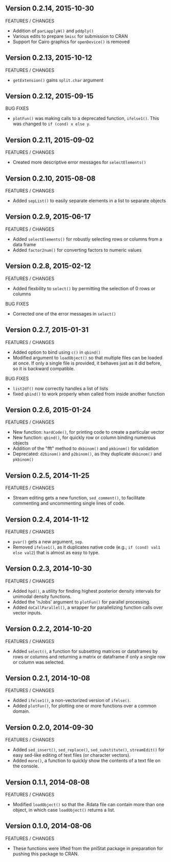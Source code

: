 Version 0.2.14, 2015-10-30
-----------------------------------------------------------------------------------

FEATURES / CHANGES

- Addition of `parLapplyW()` and `pddply()`
- Various edits to prepare `Smisc` for submission to CRAN
- Support for Cairo graphics for `openDevice()` is removed


Version 0.2.13, 2015-10-12
-----------------------------------------------------------------------------------

FEATURES / CHANGES

- `getExtension()` gains `split.char` argument


Version 0.2.12, 2015-09-15
-----------------------------------------------------------------------------------

BUG FIXES

- `plotFun()` was making calls to a deprecated function, `ifelse1()`.  This was
   changed to `if (cond) x else y`.

Version 0.2.11, 2015-09-02
-----------------------------------------------------------------------------------

FEATURES / CHANGES

- Created more descriptive error messages for `selectElements()`

Version 0.2.10, 2015-08-08
-----------------------------------------------------------------------------------

FEATURES / CHANGES

- Added `sepList()` to easily separate elements in a list to separate objects

Version 0.2.9, 2015-06-17
-----------------------------------------------------------------------------------

FEATURES / CHANGES

- Added `selectElements()` for robustly selecting rows or columns from a data frame
- Added `factor2num()` for converting factors to numeric values


Version 0.2.8, 2015-02-12
-----------------------------------------------------------------------------------

FEATURES / CHANGES

- Added flexbility to `select()` by permitting the selection of 0 rows or columns

BUG FIXES

- Corrected one of the error messages in `select()`

Version 0.2.7, 2015-01-31
-----------------------------------------------------------------------------------

FEATURES / CHANGES

- Added option to bind using `c()` in `qbind()`
- Modified argument to `loadObject()` so that multiple files can be loaded at
  once. If only a single file is provided, it behaves just as it did before, so
  it is backward compatible.

BUG FIXES

- `list2df()` now correctly handles a list of lists
- fixed `qbind()` to work properly when called from inside another function

Version 0.2.6, 2015-01-24
-----------------------------------------------------------------------------------

FEATURES / CHANGES

- New function: `hardCode()`, for printing code to create a particular vector
- New function: `qbind()`, for quickly row or column binding numerous objects
- Addition of the "fft" method to `dkbinom()` and `pkbinom()` for validation
- Deprecated:  `d2binom()` and `p2binom()`, as they duplicate `dkbinom()` and `pkbinom()`

Version 0.2.5, 2014-11-25
-----------------------------------------------------------------------------------

FEATURES / CHANGES

- Stream editing gets a new function, `sed_comment()`, to facilitate commenting and
  uncommenting single lines of code.

Version 0.2.4, 2014-11-12
-----------------------------------------------------------------------------------

FEATURES / CHANGES

- `pvar()` gets a new argument, `sep`.
- Removed `ifelse1()`, as it duplicates native code (e.g., `if (cond) val1 else val2`)
  that is almost as easy to type.

Version 0.2.3, 2014-10-30
-----------------------------------------------------------------------------------

FEATURES / CHANGES

- Added `hpd()`, a utility for finding highest posterior density intervals for
  unimodal density functions.
- Added the 'nJobs' argument to `plotFun()` for parallel processing.  
- Added `doCallParallel()`, a wrapper for parallelizing function calls over vector inputs.

Version 0.2.2, 2014-10-20
-----------------------------------------------------------------------------------

FEATURES / CHANGES

- Added `select()`, a function for subsetting matrices or dataframes by rows or
  columns and returning a matrix or dataframe if only a single row or column was
  selected.

Version 0.2.1, 2014-10-08
-----------------------------------------------------------------------------------

FEATURES / CHANGES

- Added `ifelse1()`, a non-vectorized version of `ifelse()`. 
- Added `plotFun()`, for plotting one or more functions over a common domain.

Version 0.2.0, 2014-09-30
-----------------------------------------------------------------------------------

FEATURES / CHANGES

- Added `sed_insert()`, `sed_replace()`, `sed_substitute()`, `streamEdit()` for easy
  sed-like editing of text files (or character vectors).
- Added `more()`, a function to quickly show the contents of a text file on the
  console.

Version 0.1.1, 2014-08-08
-----------------------------------------------------------------------------------

FEATURES / CHANGES

- Modified `loadObject()` so that the .Rdata file can contain more than one object,
  in which case `loadObject()` returns a list.

Version 0.1.0, 2014-08-06
-----------------------------------------------------------------------------------

FEATURES / CHANGES

- These functions were lifted from the pnlStat package in preparation for pushing
  this package to CRAN.

